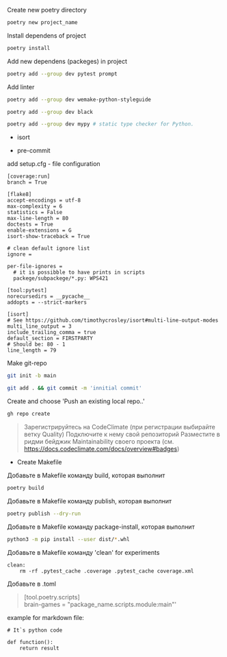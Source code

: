 Create new poetry directory
```bash
poetry new project_name
```
Install dependens of project
```bash
poetry install
```
Add new dependens (packeges) in project
```bash
poetry add --group dev pytest prompt
```
Add linter
```bash
poetry add --group dev wemake-python-styleguide
```
```bash
poetry add --group dev black
```


```bash
poetry add --group dev mypy # static type checker for Python.
```

 - isort

 - pre-commit


add setup.cfg - file configuration
``````
[coverage:run]
branch = True

[flake8]
accept-encodings = utf-8
max-complexity = 6
statistics = False
max-line-length = 80
doctests = True
enable-extensions = G
isort-show-traceback = True

# clean default ignore list
ignore =

per-file-ignores =
  # it is possibble to have prints in scripts
  packege/subpackege/*.py: WPS421

[tool:pytest]
norecursedirs = __pycache__
addopts = --strict-markers

[isort]
# See https://github.com/timothycrosley/isort#multi-line-output-modes
multi_line_output = 3
include_trailing_comma = true
default_section = FIRSTPARTY
# Should be: 80 - 1
line_length = 79
``````


Make git-repo
```bash
git init -b main
```
```bash
git add . && git commit -m 'innitial commit'
```
Create and choose 'Push an existing local repo..'
```bash
gh repo create
```
> Зарегистрируйтесь на CodeClimate (при регистрации выбирайте ветку Quality)
> Подключите к нему свой репозиторий
> Разместите в ридми бейджик Maintainability своего проекта (см. https://docs.codeclimate.com/docs/overview#badges)

- Create Makefile

Добавьте в Makefile команду build, которая выполнит 
```bash
poetry build
```
Добавьте в Makefile команду publish, которая выполнит
```bash
poetry publish --dry-run
````
Добавьте в Makefile команду package-install, которая выполнит 
```bash
python3 -m pip install --user dist/*.whl
```
Добавьте в Makefile команду 'clean' for experiments
```
clean:
	rm -rf .pytest_cache .coverage .pytest_cache coverage.xml
```


Добавьте в .toml
>[tool.poetry.scripts]\
brain-games = "package_name.scripts.module:main"'

example for markdown file:
``` python3
# It`s python code

def function():
    return result
```
